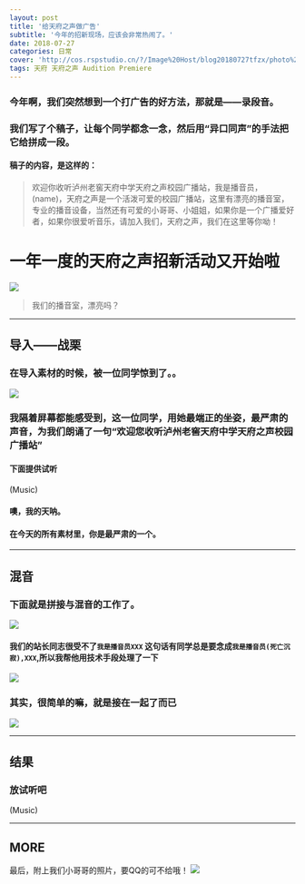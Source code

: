 ```yaml
---
layout: post
title: '给天府之声做广告'
subtitle: '今年的招新现场，应该会非常热闹了。'
date: 2018-07-27
categories: 日常
cover: 'http://cos.rspstudio.cn/?/Image%20Host/blog20180727tfzx/photo%20%281%29.png'
tags: 天府 天府之声 Audition Premiere
---
```


### 今年啊，我们突然想到一个打广告的好方法，那就是——录段音。
### 我们写了个稿子，让每个同学都念一念，然后用“异口同声”的手法把它给拼成一段。
#### 稿子的内容，是这样的：
>欢迎你收听泸州老窖天府中学天府之声校园广播站，我是播音员，(name)，天府之声是一个活泼可爱的校园广播站，这里有漂亮的播音室，专业的播音设备，当然还有可爱的小哥哥、小姐姐，如果你是一个广播爱好者，如果你很爱听音乐，请加入我们，天府之声，我们在这里等你呦！

# 一年一度的天府之声招新活动又开始啦
![](http://cos.rspstudio.cn/?/Image%20Host/blog20180727tfzx/photo%20%281%29.jpg)

>我们的播音室，漂亮吗？

---

## 导入——战栗
### 在导入素材的时候，被一位同学惊到了。。
![](http://cos.rspstudio.cn/?/Image%20Host/blog20180727tfzx/GIF.gif)
### 我隔着屏幕都能感受到，这一位同学，用她最端正的坐姿，最严肃的声音，为我们朗诵了一句“欢迎您收听泸州老窖天府中学天府之声校园广播站”
#### 下面提供试听
(Music)
<audio src="http://cos.rspstudio.cn/?/Image%20Host/blog20180727tfzx/%E6%B6%82%E9%9B%A8%E6%9C%B5.wav"></audio>
#### 噢，我的天呐。
#### 在今天的所有素材里，你是最严肃的一个。

---

## 混音
### 下面就是拼接与混音的工作了。
![](http://cos.rspstudio.cn/?/Image%20Host/blog20180727tfzx/photo%20%282%29.jpg)
#### 我们的站长同志很受不了`我是播音员XXX` 这句话有同学总是要念成`我是播音员(死亡沉寂),XXX`,所以我帮他用技术手段处理了一下
![](http://cos.rspstudio.cn/?/Image%20Host/blog20180727tfzx/QQ%E5%9B%BE%E7%89%8720180727174828.jpg)
### 其实，很简单的嘛，就是接在一起了而已
![](http://cos.rspstudio.cn/?/Image%20Host/blog20180727tfzx/photo%20%281%29.png)

---

## 结果
### 放试听吧
(Music)
<audio src="http://cos.rspstudio.cn/?/Image%20Host/blog20180727tfzx/%E5%A4%A9%E5%BA%9C%E4%B9%8B%E5%A3%B02018_%E7%BC%A9%E6%B7%B70.3.wav"></audio>

---
## MORE
最后，附上我们小哥哥的照片，要QQ的可不给哦！
![](http://cos.rspstudio.cn/?/Image%20Host/blog20180727tfzx/photo%20%282%29.png)